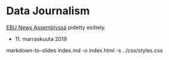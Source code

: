 # Data Journalism

[EBU News Assemblyssä](https://ebu.ch) pidetty esittely.

* <div>11. marraskuuta 2019</div>

markdown-to-slides index.md -o index.html -s ../css/styles.css

